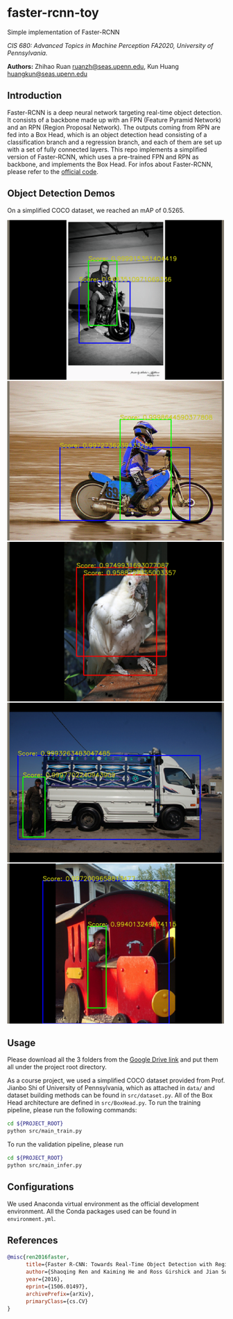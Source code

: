 # faster-rcnn-toy

Simple implementation of Faster-RCNN

*CIS 680: Advanced Topics in Machine Perception FA2020, University of
Pennsylvania.*

**Authors:** Zhihao Ruan <ruanzh@seas.upenn.edu>, Kun Huang
<huangkun@seas.upenn.edu>

## Introduction

Faster-RCNN is a deep neural network targeting real-time object detection. It
consists of a backbone made up with an FPN (Feature Pyramid Network) and an RPN
(Region Proposal Network). The outputs coming from RPN are fed into a Box Head,
which is an object detection head consisting of a classification branch and a
regression branch, and each of them are set up with a set of fully connected
layers. This repo implements a simplified version of Faster-RCNN, which uses a
pre-trained FPN and RPN as backbone, and implements the Box Head. For infos
about Faster-RCNN, please refer to the [official
code](https://github.com/ShaoqingRen/faster_rcnn).

## Object Detection Demos

On a simplified COCO dataset, we reached an mAP of 0.5265.

<img src="demo/demo-1.png" width="500"/>

<img src="demo/demo-2.png" width="500"/>

<img src="demo/demo-3.png" width="500"/>

<img src="demo/demo-4.png" width="500"/>

<img src="demo/demo-5.png" width="500"/>

## Usage

Please download all the 3 folders from the [Google Drive link](https://drive.google.com/drive/folders/1Li2Sf78ks9MI1BoayzENBkWpPs5Mjplo?usp=drive_link)
and put them all under the project root directory.

As a course project, we used a simplified COCO dataset provided from Prof.
Jianbo Shi of University of Pennsylvania, which as attached in `data/` and
dataset building methods can be found in `src/dataset.py`. All of the Box Head
architecture are defined in `src/BoxHead.py`. To run the training pipeline,
please run the following commands:

```bash
cd ${PROJECT_ROOT}
python src/main_train.py
```

To run the validation pipeline, please run

```bash
cd ${PROJECT_ROOT}
python src/main_infer.py
```

## Configurations

We used Anaconda virtual environment as the official development environment.
All the Conda packages used can be found in `environment.yml`.

## References

```bibtex
@misc{ren2016faster,
      title={Faster R-CNN: Towards Real-Time Object Detection with Region Proposal Networks},
      author={Shaoqing Ren and Kaiming He and Ross Girshick and Jian Sun},
      year={2016},
      eprint={1506.01497},
      archivePrefix={arXiv},
      primaryClass={cs.CV}
}
```
